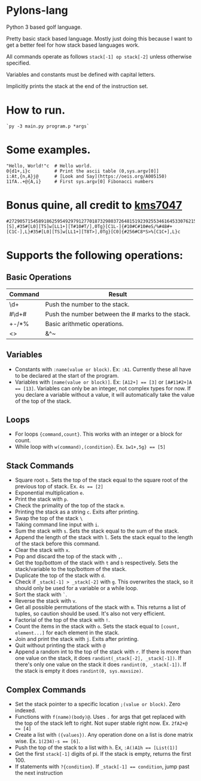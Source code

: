 # Pylons-lang
Python 3 based golf language.

Pretty basic stack based language. Mostly just doing this because I want to get a better feel for how stack based languages work.

All commands operate as follows `stack[-1] op stack[-2]` unless otherwise specified.

Variables and constants must be defined with capital letters.

Implicitly prints the stack at the end of the instruction set.

# How to run.

    `py -3 main.py program.p *args`
    

# Some examples.

    "Hello, World!"c  # Hello world.
    0{d1+,i}c         # Print the ascii table (0,sys.argv[0]]
    i:At,{n,A}j@      # [Look and Say](https://oeis.org/A005150)
    11fA..+@{A,i}     # First sys.argv[0] Fibonacci numbers
    

# Bonus quine, all credit to [kms7047](https://github.com/kms70847)
    
    #272905715458918625954929791277018732980372648151923925534616453307621588598692438414443279763003025372409097795417741330602167388103514682342382282390274176094981540184583036198531713253138700693955928801808034338692982310398308250577863556014805403336841267395172018000805496670641969318196854690330530651#[S],#35#[L0][TS]w[LL1+][T#10#T/],0Tg}[C1L-]{#10#C#10#eS/%#48#+[C1C-],L}#35#[L0][TS]w[LL1+][T8T>],0Tg}[C0]{#256#C8*S>%[C1C+],L}c


# Supports the following operations:

## Basic Operations ##

| Command | Result                                                                                                     |
|---------|------------------------------------------------------------------------------------------------------------|
| \d+     | Push the number to the stack.                                                                              |
| #\d+#   | Push the number between the # marks to the stack.                                                          |
| +-/*%   | Basic arithmetic operations.                                                                               |
| <>|&^~  | Left shift, right shift, or, and, xor, twos compliment. Twos compliment only affects the top of the stack. |


## Variables ##
* Constants with `:name(value or block)`. Ex: `:A1`. Currently these all have to be declared at the start of the program.
* Variables with `[name(value or block)]`. Ex: `[A12+] == [3]` or `[A#11#2+]A == [13]`. Variables can only be an integer, not complex types for now. If you declare a variable without a value, it will automatically take the value of the top of the stack.


## Loops ##
* For loops `{command,count}`. This works with an integer or a block for count.
* While loop with `w(command),(condition}`. Ex. `1w1+,5g} == [5]`


## Stack Commands ##
* Square root `s`. Sets the top of the stack equal to the square root of the previous top of stack. Ex. `4s == [2]`
* Exponential multiplication `e`. 
* Print the stack with `p`.
* Check the primality of the top of the stack `m`.
* Printing the stack as a string `c`. Exits after printing.
* Swap the top of the stack `\`
* Taking command line input with `i`.
* Sum the stack with `s`. Sets the stack equal to the sum of the stack.
* Append the length of the stack with `l`. Sets the stack equal to the length of the stack before this command.
* Clear the stack with `x`.
* Pop and discard the top of the stack with `,`.
* Get the top/bottom of the stack with `t` and `b` respectively. Sets the stack/variable to the top/bottom of the stack.
* Duplicate the top of the stack with `d`.
* Check if `_stack[-1] > _stack[-2]` with `g`. This overwrites the stack, so it should only be used for a variable or a while loop.
* Sort the stack with <code>`</code>.
* Reverse the stack with `v`.
* Get all possible permutations of the stack with `m`. This returns a list of tuples, so caution should be used. It's also not very efficient.
* Factorial of the top of the stack with `!`. 
* Count the items in the stack with `o`. Sets the stack equal to `[count, element...]` for each element in the stack.
* Join and print the stack with `j`. Exits after printing.
* Quit without printing the stack with `@`
* Append a random int to the top of the stack with `r`. If there is more than one value on the stack, it does `randint(_stack[-2], _stack[-1])`. If there's only one value on the stack it does `randint(0, _stack[-1])`. If the stack is empty it does `randint(0, sys.maxsize)`.
 

## Complex Commands ##
* Set the stack pointer to a specific location `;(value or block)`. Zero indexed.
* Functions with `f(name)(body)@`. Uses `.` for args that get replaced with the top of the stack left to right. Not super stable right now. Ex. `2fA2+@ == [4]` 
* Create a list with `({values})`. Any operation done on a list is done matrix wise. Ex. `1(234)-s == [6]`.
* Push the top of the stack to a list with `h`. Ex, `:A()A1h == [List(1)]` 
* Get the first `stack[-1]` digits of pi. If the stack is empty, returns the first 100.
* If statements with `?{condition}`. If `_stack[-1] == condition`, jump past the next instruction 

